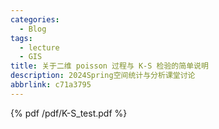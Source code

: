 ```yaml
---
categories:
  - Blog
tags:
  - lecture
  - GIS
title: 关于二维 poisson 过程与 K-S 检验的简单说明
description: 2024Spring空间统计与分析课堂讨论
abbrlink: c71a3795
---
```

{% pdf /pdf/K-S_test.pdf %}